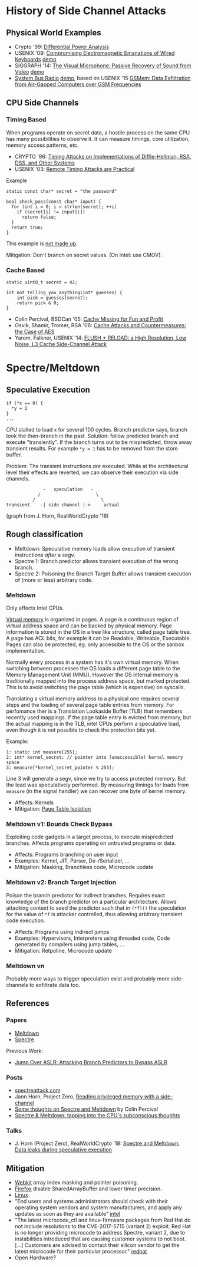 # History of Side Channel Attacks

## Physical World Examples

* Crypto '99: [Differential Power Analysis](https://www.paulkocher.com/DifferentialPowerAnalysis.pdf)
* USENIX '09: [Compromising Electromagnetic Emanations of Wired Keyboards](https://lasec.epfl.ch/keyboard/) [demo](http://www.dailymotion.com/video/k7amb5qtOGW2C6Odmq)
* SIGGRAPH '14: [The Visual Microphone: Passive Recovery of Sound from Video](https://people.csail.mit.edu/mrub/VisualMic/) [demo](https://www.youtube.com/watch?v=FKXOucXB4a8)
* [System Bus Radio](https://github.com/fulldecent/system-bus-radio) [demo](https://www.youtube.com/watch?v=caGPmyMLYUI), based on USENIX '15 [GSMem: Data Exfiltration from Air-Gapped Computers over GSM Frequencies](https://www.usenix.org/node/190937)

## CPU Side Channels

### Timing Based

When programs operate on secret data, a hostile process on the same CPU has many possibilities to observe it. It can measure timings, core utilization, memory access patterns, etc.

* CRYPTO '96: [Timing Attacks on Implementations of Diffie-Hellman, RSA, DSS, and Other Systems](https://www.paulkocher.com/TimingAttacks.pdf)
* USENIX '03: [Remote Timing Attacks are Practical](http://crypto.stanford.edu/~dabo/papers/ssl-timing.pdf)

Example

```
static const char* secret = "the password"

bool check_pass(const char* input) {
  for (int i = 0; i < strlen(secret); ++i)
    if (secret[i] != input[i])
      return false;
  }
  return true;
}

```

This example is [not made up](https://rdist.root.org/2009/05/28/timing-attack-in-google-keyczar-library/).

Mitigation: Don't branch on secret values. (On Intel: use CMOV).

### Cache Based

```
static uint8_t secret = 42;

int not_telling_you_anything(int* guesses) {
    int pick = guesses[secret];
    return pick & 0;
}
```

* Colin Percival, BSDCan '05: [Cache Missing for Fun and Profit](http://www.daemonology.net/papers/cachemissing.pdf)
* Osvik, Shamir, Tromer, RSA '06: [Cache Attacks and Countermeasures: the Case of AES](https://eprint.iacr.org/2005/271.pdf)
* Yarom, Falkner, USENIX '14: [FLUSH + RELOAD: a High Resolution, Low Noise, L3 Cache Side-Channel Attack](https://eprint.iacr.org/2013/448.pdf)

# Spectre/Meltdown

## Speculative Execution

```
if (*x == 0) {
  *y = 1
}
...
```

CPU stalled to load `x` for several 100 cycles. Branch predictor says, branch took the then-branch in the past. Solution: follow predicted branch and execute "transiently". If the branch turns out to be mispredicted, throw away transient results. For example `*y = 1` has to be removed from the store buffer.

Problem: The transient instructions *are* executed. While at the architectural level their effects are reverted, we can observe their execution via side channels.

                  -   speculation   -
                /                     \
              /                         \
    transient    -| side channel |->     actual

(graph from J. Horn, RealWorldCrypto '18)

## Rough classification

* Meltdown: Speculative memory loads allow execution of transient instructions *after* a segv.
* Spectre 1: Branch predictor allows transient execution of the wrong branch.
* Spectre 2: Poisoning the Branch Target Buffer allows transient execution of (more or less) arbitrary code.

### Meltdown

Only affects Intel CPUs.

[Virtual memory](http://www.plantation-productions.com/Webster/www.artofasm.com/Linux/HTML/MemoryArchitecturea3.html) is organized in pages. A page is a continuous region of virtual address space and can be backed by physical memory. Page information is stored in the OS in a tree like structure, called page table tree.
A page has ACL bits, for example it can be Readable, Writeable, Executable. Pages can also be protected, eg. only accessible to the OS or the sanbox implementation.

Normally every process in a system has it's own virtual memory. When switching between processes the OS loads a different page table to the Memory Management Unit (MMU). However the OS internal memory is traditionally mapped into the process address space, but marked protected. This is to avoid switching the page table (which is expensive) on syscalls.

Translating a virtual memory address to a physical one requires several steps and the loading of several page table entries from memory. For perfomance ther is a Translation Lookaside Buffer (TLB) that remembers recently used mappings. If the page table entry is evicted from memory, but the actual mapping is in the TLB, intel CPUs perform a speculative load, even though it is not possible to check the protection bits yet.

Example:

```
1: static int measure[255];
2: int* kernel_secret; // pointer into (unaccessible) kernel memory space
3: measure[*kernel_secret_pointer % 255];
```
Line 3 will generate a segv, since we try to access protected memory. But the load was speculatively performed. By measuring timings for loads from `measure` (in the signal handler) we can recover one byte of kernel memory.

* Affects: Kernels
* Mitigation: [Page Table Isolation](https://lwn.net/Articles/741878/)

### Meltdown v1: Bounds Check Bypass

Exploiting code gadgets in a target process, to execute mispredicted branches. Affects programs operating on untrusted programs or data.

* Affects: Programs branching on user input
* Examples: Kernel, JIT, Parser, De-/Serializer, ...
* Mitigation: Masking, Branchless code, Microcode update

### Meltdown v2: Branch Target Injection

Poison the branch predictor for indirect branches. Requires exact knowledge of the branch predictor on a particular architecture. Allows attacking context to seed the predictor such that in `(*f)()` the speculation for the value of `*f` is attacker controlled, thus allowing arbitrary transient code execution.

* Affects: Programs using indirect jumps
* Examples: Hypervisors, Interpreters using threaded code, Code generated by compilers using jump tables, ...
* Mitigation: Retpoline, Microcode update

### Meltdown vn

Probably more ways to trigger speculation exist and probably more side-channels to exfiltrate data too.

## References

### Papers

* [Meltdown](https://arxiv.org/abs/1801.01207)
* [Spectre](https://arxiv.org/abs/1801.01203)

Previous Work:

* [Jump Over ASLR: Attacking Branch Predictors to Bypass ASLR](http://www.cs.binghamton.edu/~dima/micro16.pdf)

### Posts

* [spectreattack.com](https://spectreattack.com/)
* Jann Horn, Project Zero, [Reading privileged memory with a side-channel](https://googleprojectzero.blogspot.com/2018/01/reading-privileged-memory-with-side.html)
* [Some thoughts on Spectre and Meltdown](http://www.daemonology.net/blog/2018-01-17-some-thoughts-on-spectre-and-meltdown.html) by Colin Percival
* [Spectre & Meltdown: tapping into the CPU's subconscious thoughts](https://ds9a.nl/articles/posts/spectre-meltdown/)

### Talks

* J. Horn (Project Zero), RealWorldCrypto '18: [Spectre and Meltdown: Data leaks during speculative execution](https://www.youtube.com/watch?v=AFWgIAgMtiA)

## Mitigation

* [Webkit](https://webkit.org/blog/8048/what-spectre-and-meltdown-mean-for-webkit/) array index masking and pointer poisoning.
* [Firefox](https://blog.mozilla.org/security/2018/01/03/mitigations-landing-new-class-timing-attack/) disable SharedArrayBuffer and lower timer precision.
* [Linux](http://kroah.com/log/blog/2018/01/19/meltdown-status-2/)
* "End users and systems administrators should check with their operating system vendors and system manufacturers, and apply any updates as soon as they are available" [intel](https://web.archive.org/web/20180119041316/https://www.intel.com/content/www/us/en/architecture-and-technology/facts-about-side-channel-analysis-and-intel-products.html)
* "The latest microcode_ctl and linux-firmware packages from Red Hat do not include resolutions to the CVE-2017-5715 (variant 2) exploit. Red Hat is no longer providing microcode to address Spectre, variant 2, due to instabilities introduced that are causing customer systems to not boot. [...] Customers are advised to contact their silicon vendor to get the latest microcode for their particular processor." [redhat](https://web.archive.org/web/20180119205832/https://access.redhat.com/solutions/3315431?sc_cid=701f2000000tsLNAAY&)
* Open Hardware?
